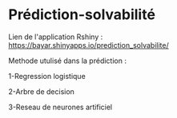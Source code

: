 # Prédiction-solvabilité
Lien de l'application Rshiny : https://bayar.shinyapps.io/prediction_solvabilite/

Methode utulisé dans la prédiction :

1-Regression logistique

2-Arbre de decision

3-Reseau de neurones artificiel
